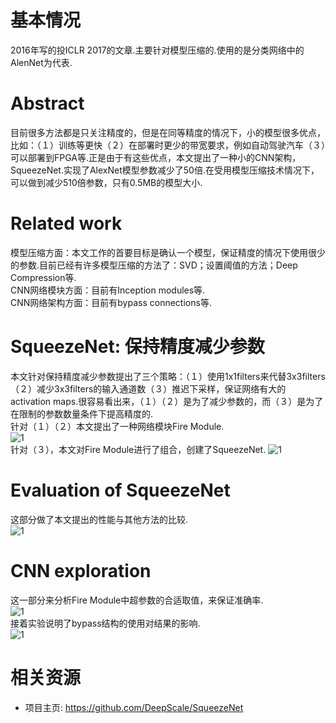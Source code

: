 # 基本情况
2016年写的投ICLR 2017的文章.主要针对模型压缩的.使用的是分类网络中的AlenNet为代表.  

# Abstract 
目前很多方法都是只关注精度的，但是在同等精度的情况下，小的模型很多优点，比如：（１）训练等更快（２）在部署时更少的带宽要求，例如自动驾驶汽车（３）可以部署到FPGA等.正是由于有这些优点，本文提出了一种小的CNN架构，SqueezeNet.实现了AlexNet模型参数减少了50倍.在受用模型压缩技术情况下，可以做到减少510倍参数，只有0.5MB的模型大小.  

# Related work
模型压缩方面：本文工作的首要目标是确认一个模型，保证精度的情况下使用很少的参数.目前已经有许多模型压缩的方法了：SVD；设置阈值的方法；Deep Compression等.  
CNN网络模块方面：目前有Inception modules等.  
CNN网络架构方面：目前有bypass connections等.  

# SqueezeNet: 保持精度减少参数
本文针对保持精度减少参数提出了三个策略：（１）使用1x1filters来代替3x3filters（２）减少3x3filters的输入通道数（３）推迟下采样，保证网络有大的activation maps.很容易看出来，（１）（２）是为了减少参数的，而（３）是为了在限制的参数数量条件下提高精度的.  
针对（１）（２）本文提出了一种网络模块Fire Module.  
![1](http://i4.buimg.com/589172/fac7c76a819a8655.png)  
针对（３），本文对Fire Module进行了组合，创建了SqueezeNet.
![1](http://i4.buimg.com/589172/6c09ea29086df67e.png)  

# Evaluation of SqueezeNet
这部分做了本文提出的性能与其他方法的比较.  
![1](http://i4.buimg.com/589172/c85608313ba921a4.png)  

# CNN exploration
这一部分来分析Fire Module中超参数的合适取值，来保证准确率.  
![1](http://i4.buimg.com/589172/ea53c71379f173b2.png)  
接着实验说明了bypass结构的使用对结果的影响.  
![1](http://i1.piimg.com/589172/d869beeaf2a650b0.png)  

# 相关资源
* 项目主页: https://github.com/DeepScale/SqueezeNet
